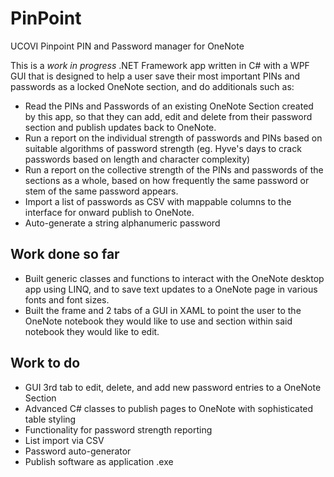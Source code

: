# PinPoint
UCOVI Pinpoint PIN and Password manager for OneNote

This is a *work in progress* .NET Framework app written in C# with a WPF GUI that is designed to help a user save their most important PINs and passwords as a locked OneNote section, and do additionals such as:
- Read the PINs and Passwords of an existing OneNote Section created by this app, so that they can add, edit and delete from their password section and publish updates back to OneNote.
- Run a report on the individual strength of passwords and PINs based on suitable algorithms of password strength (eg. Hyve's days to crack passwords based on length and character complexity)
- Run a report on the collective strength of the PINs and passwords of the sections as a whole, based on how frequently the same password or stem of the same password appears.
- Import a list of passwords as CSV with mappable columns to the interface for onward publish to OneNote.
- Auto-generate a string alphanumeric password

## Work done so far
- Built generic classes and functions to interact with the OneNote desktop app using LINQ, and to save text updates to a OneNote page in various fonts and font sizes.
- Built the frame and 2 tabs of a GUI in XAML to point the user to the OneNote notebook they would like to use and section within said notebook they would like to edit.

## Work to do
- GUI 3rd tab to edit, delete, and add new password entries to a OneNote Section
- Advanced C# classes to publish pages to OneNote with sophisticated table styling
- Functionality for password strength reporting
- List import via CSV
- Password auto-generator
- Publish software as application .exe
